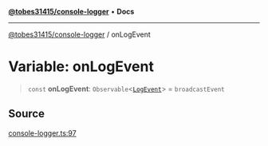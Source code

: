 [**@tobes31415/console-logger**](../README.md) • **Docs**

***

[@tobes31415/console-logger](../globals.md) / onLogEvent

# Variable: onLogEvent

> `const` **onLogEvent**: `Observable`\<[`LogEvent`](../interfaces/LogEvent.md)\> = `broadcastEvent`

## Source

[console-logger.ts:97](https://github.com/tobes31415/console-logger/blob/1e4b4d3093e19c228b2652efee7620e71b7bea77/src/console-logger.ts#L97)
